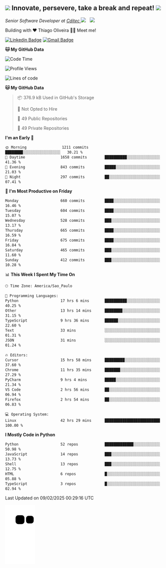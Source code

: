 <h2><img src="https://emojis.slackmojis.com/emojis/images/1531849430/4246/blob-sunglasses.gif?1531849430" width="30"/> Innovate, persevere, take a break and repeat! <img src="https://media.giphy.com/media/12oufCB0MyZ1Go/giphy.gif" width="50"></h2>
<img align='right' src="https://media.giphy.com/media/M9gbBd9nbDrOTu1Mqx/giphy.gif" width="230">
<p><em>Senior Software Developer at <a href="https://www.cditec.com.br/">Cditec
</a><img src="https://media.giphy.com/media/WUlplcMpOCEmTGBtBW/giphy.gif" width="30"> 
</em></p>



Building with ❤️ Thiago Oliveira 👋🏽 Meet me!

[![Linkedin Badge](https://img.shields.io/badge/-Thiago-blue?style=flat-square&logo=Linkedin&logoColor=white&link=https://www.linkedin.com/in/tgmarinho/)](https://www.linkedin.com/in/thiagoceconelo/) 
[![Gmail Badge](https://img.shields.io/badge/-thiceconelo@gmail.com-c14438?style=flat-square&logo=Gmail&logoColor=white&link=mailto:thiceconelo@gmail.com)](mailto:thiceconelo@gmail.com)

</em></p>

<!-- <span style="height ">
![Anurag's GitHub stats](https://github-readme-stats.vercel.app/api?username=arthurspk&show_icons=true&theme=tokyonight)
</span> -->

**🐱 My GitHub Data** 
<!--START_SECTION:waka-->
![Code Time](http://img.shields.io/badge/Code%20Time-2%2C565%20hrs%2042%20mins-blue)

![Profile Views](http://img.shields.io/badge/Profile%20Views-7-blue)

![Lines of code](https://img.shields.io/badge/From%20Hello%20World%20I%27ve%20Written-5.6%20million%20lines%20of%20code-blue)

**🐱 My GitHub Data** 

> 📦 376.9 kB Used in GitHub's Storage 
 > 
> 🚫 Not Opted to Hire
 > 
> 📜 49 Public Repositories 
 > 
> 🔑 49 Private Repositories 
 > 
**I'm an Early 🐤** 

```text
🌞 Morning                1211 commits        ████████░░░░░░░░░░░░░░░░░   30.21 % 
🌆 Daytime                1658 commits        ██████████░░░░░░░░░░░░░░░   41.36 % 
🌃 Evening                843 commits         █████░░░░░░░░░░░░░░░░░░░░   21.03 % 
🌙 Night                  297 commits         ██░░░░░░░░░░░░░░░░░░░░░░░   07.41 % 
```
📅 **I'm Most Productive on Friday** 

```text
Monday                   660 commits         ████░░░░░░░░░░░░░░░░░░░░░   16.46 % 
Tuesday                  604 commits         ████░░░░░░░░░░░░░░░░░░░░░   15.07 % 
Wednesday                528 commits         ███░░░░░░░░░░░░░░░░░░░░░░   13.17 % 
Thursday                 665 commits         ████░░░░░░░░░░░░░░░░░░░░░   16.59 % 
Friday                   675 commits         ████░░░░░░░░░░░░░░░░░░░░░   16.84 % 
Saturday                 465 commits         ███░░░░░░░░░░░░░░░░░░░░░░   11.60 % 
Sunday                   412 commits         ███░░░░░░░░░░░░░░░░░░░░░░   10.28 % 
```


📊 **This Week I Spent My Time On** 

```text
🕑︎ Time Zone: America/Sao_Paulo

💬 Programming Languages: 
Python                   17 hrs 6 mins       ██████████░░░░░░░░░░░░░░░   40.25 % 
Other                    13 hrs 14 mins      ████████░░░░░░░░░░░░░░░░░   31.15 % 
TypeScript               9 hrs 36 mins       ██████░░░░░░░░░░░░░░░░░░░   22.60 % 
Text                     33 mins             ░░░░░░░░░░░░░░░░░░░░░░░░░   01.31 % 
JSON                     31 mins             ░░░░░░░░░░░░░░░░░░░░░░░░░   01.24 % 

🔥 Editors: 
Cursor                   15 hrs 58 mins      █████████░░░░░░░░░░░░░░░░   37.60 % 
Chrome                   11 hrs 35 mins      ███████░░░░░░░░░░░░░░░░░░   27.29 % 
PyCharm                  9 hrs 4 mins        █████░░░░░░░░░░░░░░░░░░░░   21.34 % 
VS Code                  2 hrs 56 mins       ██░░░░░░░░░░░░░░░░░░░░░░░   06.94 % 
Firefox                  2 hrs 54 mins       ██░░░░░░░░░░░░░░░░░░░░░░░   06.83 % 

💻 Operating System: 
Linux                    42 hrs 29 mins      █████████████████████████   100.00 % 
```

**I Mostly Code in Python** 

```text
Python                   52 repos            █████████████░░░░░░░░░░░░   50.98 % 
JavaScript               14 repos            ███░░░░░░░░░░░░░░░░░░░░░░   13.73 % 
Shell                    13 repos            ███░░░░░░░░░░░░░░░░░░░░░░   12.75 % 
HTML                     6 repos             █░░░░░░░░░░░░░░░░░░░░░░░░   05.88 % 
TypeScript               3 repos             █░░░░░░░░░░░░░░░░░░░░░░░░   02.94 % 
```




 Last Updated on 09/02/2025 00:29:16 UTC
<!--END_SECTION:waka-->

![Snake animation](https://github.com/rafaballerini/rafaballerini/blob/output/github-contribution-grid-snake.svg)


<!---
ceconelo/ceconelo is a ✨ special ✨ repository because its `README.md` (this file) appears on your GitHub profile.
You can click the Preview link to take a look at your changes.
--->
